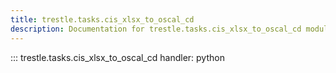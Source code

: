 ```yaml
---
title: trestle.tasks.cis_xlsx_to_oscal_cd
description: Documentation for trestle.tasks.cis_xlsx_to_oscal_cd module
---
```


::: trestle.tasks.cis_xlsx_to_oscal_cd
handler: python

